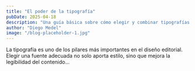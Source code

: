 ```yaml
---
title: "El poder de la tipografía"
pubDate: 2025-04-18
description: "Una guía básica sobre cómo elegir y combinar tipografías en diseño editorial."
author: "Diego Medel"
image: "/blog-placeholder-1.jpg"
---
```


La tipografía es uno de los pilares más importantes en el diseño editorial. Elegir una fuente adecuada no solo aporta estilo, sino que mejora la legibilidad del contenido...
